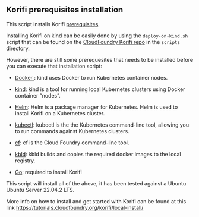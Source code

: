 ## Korifi prerequisites installation
This script installs Korifi [prerequisites](https://tutorials.cloudfoundry.org/korifi/local-install/).

Installing Korifi on kind can be easily done by using the `deploy-on-kind.sh` script that can be found on the [CloudFoundry Korifi repo](https://github.com/cloudfoundry/korifi) in the `scripts` directory. 

However, there are still some prerequesites that needs to be installed before you can execute that installation script:
-   [Docker ](https://docs.docker.com/engine/install/): kind uses Docker to run Kubernetes container nodes. 
    
-   [kind](https://kind.sigs.k8s.io/docs/user/quick-start#installation): kind is a tool for running local Kubernetes clusters using Docker container “nodes”. 
    
-   [Helm](https://helm.sh/docs/intro/install/): Helm is a package manager for Kubernetes. Helm is used to install Korifi on a Kubernetes cluster.
    
-   [kubectl](https://kubernetes.io/docs/tasks/tools/): kubectl is the the Kubernetes command-line tool, allowing you to run commands against Kubernetes clusters.
    
-   [cf](https://github.com/cloudfoundry/cli/wiki/V8-CLI-Installation-Guide): cf is the Cloud Foundry command-line tool. 
    
-   [kbld](https://carvel.dev/kbld/): kbld builds and copies the required docker images to the local registry. 

-   [Go](https://go.dev/doc/install): required to install Korifi

This script will install all of the above, it has been tested against a Ubuntu Ubuntu Server 22.04.2 LTS.

More info on how to install and get started with Korifi can be found at this link https://tutorials.cloudfoundry.org/korifi/local-install/